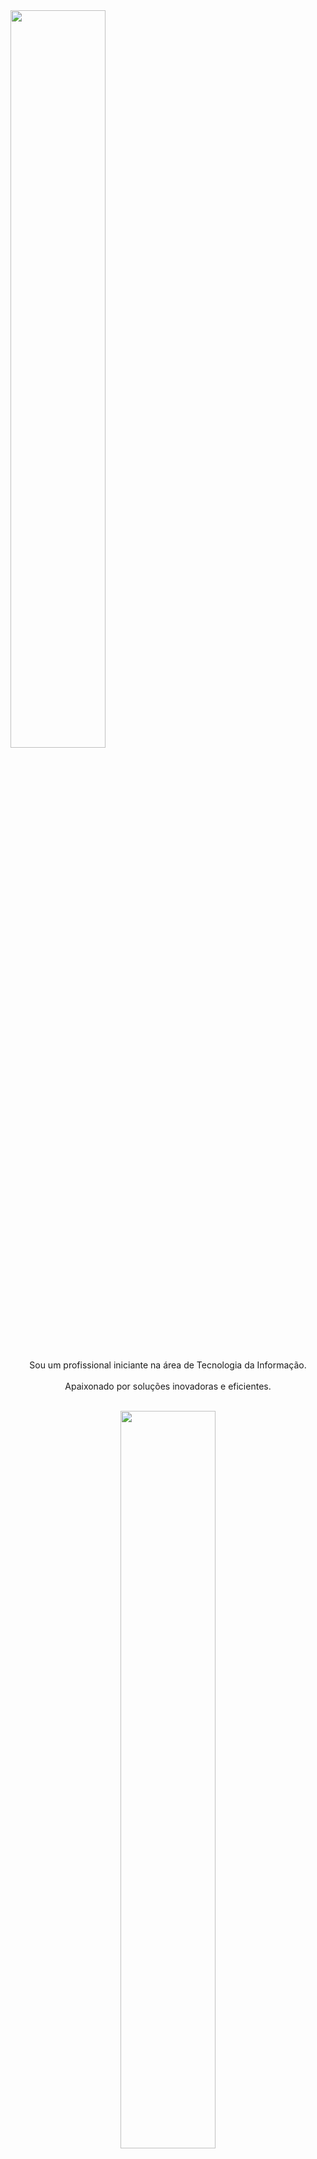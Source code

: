 <img width=55% align="center"  src=![Home](https://github.com/GustavoPires6/GustavoPires6/assets/148592579/074c3cd8-e601-415a-870e-34954bb0def6) />


<p align="center">Sou um profissional iniciante na área de Tecnologia da Informação. <br><br> Apaixonado por soluções inovadoras e eficientes.</p>&nbsp;

<div  align="center" style="margin-bottom:100px">
<img width=55% align="center"  src="https://github-readme-streak-stats.herokuapp.com?user=GustavoPires6&theme=radical&mode=weekly" />

 
 </div>
 
 &nbsp;
 &nbsp;

## Contacts:

<div> 
<a href="https://www.instagram.com/_gustavopires_" target="_blank"><img src="https://img.shields.io/badge/-Instagram-%23E4405F?style=for-the-badge&logo=instagram&logoColor=white">
</a>
<a href = "mailto:contato.gustavothadeupires@gmail.com"> <img src="https://img.shields.io/badge/-Gmail-%23333?style=for-the-badge&logo=gmail&logoColor=white" target="_blank"></a>
